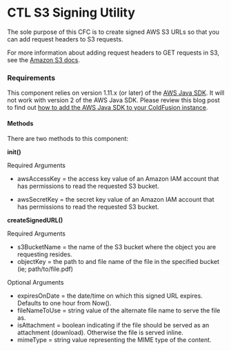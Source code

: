 # CTL S3 Signing Utility

The sole purpose of this CFC is to create signed AWS S3 URLs so that you can add request headers to S3 requests.

For more information about adding request headers to GET requests in S3, see the [Amazon S3 docs](http://docs.aws.amazon.com/AmazonS3/latest/API/RESTObjectGET.html). 

### Requirements

This component relies on version 1.11.x (or later) of the [AWS Java SDK](https://aws.amazon.com/sdk-for-java/). It will not work with version 2 of the AWS Java SDK. Please review this blog post to find out [how to add the AWS Java SDK to your ColdFusion instance](https://brianklaas.net/aws/coldfusion/2018/12/10/Update-On-Using-AWS-Java-SDK-With-ColdFusion-2018.html).

#### Methods

There are two methods to this component:

**init()**

Required Arguments

* awsAccessKey = the access key value of an Amazon IAM account that has permissions to read the requested S3 bucket.

* awsSecretKey = the secret key value of an Amazon IAM account that has permissions to read the requested S3 bucket.

**createSignedURL()**

Required Arguments

 * s3BucketName = the name of the S3 bucket where the object you are requesting resides.
 * objectKey = the path to and file name of the file in the specified bucket (ie; path/to/file.pdf)

Optional Arguments

 * expiresOnDate = the date/time on which this signed URL expires. Defaults to one hour from Now().
 * fileNameToUse = string value of the alternate file name to serve the file as.
 * isAttachment = boolean indicating if the file should be served as an attachment (download). Otherwise the file is served inline.
 * mimeType = string value representing the MIME type of the content.

